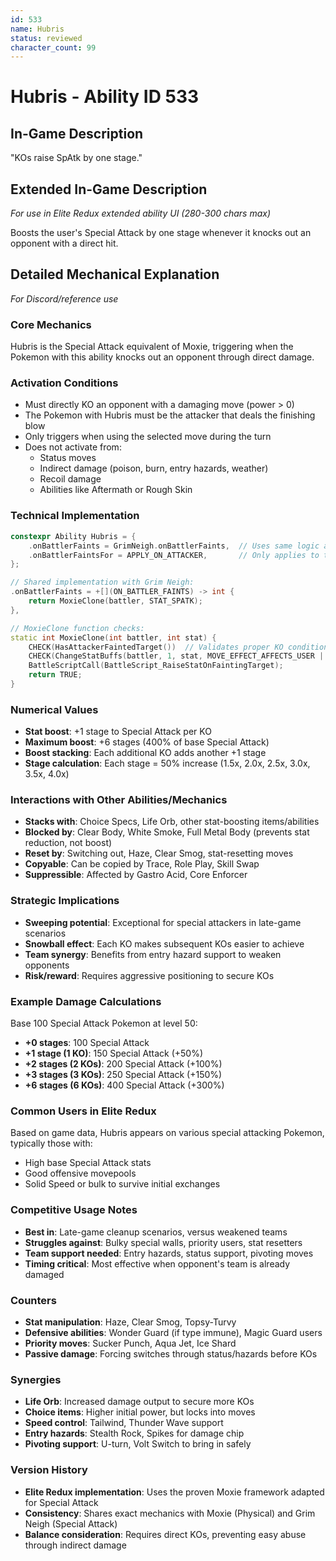 ```yaml
---
id: 533
name: Hubris
status: reviewed
character_count: 99
---
```


# Hubris - Ability ID 533

## In-Game Description
"KOs raise SpAtk by one stage."

## Extended In-Game Description
*For use in Elite Redux extended ability UI (280-300 chars max)*

Boosts the user's Special Attack by one stage whenever it knocks out an opponent with a direct hit.

## Detailed Mechanical Explanation
*For Discord/reference use*

### Core Mechanics
Hubris is the Special Attack equivalent of Moxie, triggering when the Pokemon with this ability knocks out an opponent through direct damage.

### Activation Conditions
- Must directly KO an opponent with a damaging move (power > 0)
- The Pokemon with Hubris must be the attacker that deals the finishing blow
- Only triggers when using the selected move during the turn
- Does not activate from:
  - Status moves
  - Indirect damage (poison, burn, entry hazards, weather)
  - Recoil damage
  - Abilities like Aftermath or Rough Skin

### Technical Implementation
```cpp
constexpr Ability Hubris = {
    .onBattlerFaints = GrimNeigh.onBattlerFaints,  // Uses same logic as Grim Neigh
    .onBattlerFaintsFor = APPLY_ON_ATTACKER,       // Only applies to the attacker
};

// Shared implementation with Grim Neigh:
.onBattlerFaints = +[](ON_BATTLER_FAINTS) -> int { 
    return MoxieClone(battler, STAT_SPATK); 
},

// MoxieClone function checks:
static int MoxieClone(int battler, int stat) {
    CHECK(HasAttackerFaintedTarget())  // Validates proper KO conditions
    CHECK(ChangeStatBuffs(battler, 1, stat, MOVE_EFFECT_AFFECTS_USER | STAT_BUFF_DONT_SET_BUFFERS, NULL))
    BattleScriptCall(BattleScript_RaiseStatOnFaintingTarget);
    return TRUE;
}
```

### Numerical Values
- **Stat boost**: +1 stage to Special Attack per KO
- **Maximum boost**: +6 stages (400% of base Special Attack)
- **Boost stacking**: Each additional KO adds another +1 stage
- **Stage calculation**: Each stage = 50% increase (1.5x, 2.0x, 2.5x, 3.0x, 3.5x, 4.0x)

### Interactions with Other Abilities/Mechanics
- **Stacks with**: Choice Specs, Life Orb, other stat-boosting items/abilities
- **Blocked by**: Clear Body, White Smoke, Full Metal Body (prevents stat reduction, not boost)
- **Reset by**: Switching out, Haze, Clear Smog, stat-resetting moves
- **Copyable**: Can be copied by Trace, Role Play, Skill Swap
- **Suppressible**: Affected by Gastro Acid, Core Enforcer

### Strategic Implications
- **Sweeping potential**: Exceptional for special attackers in late-game scenarios
- **Snowball effect**: Each KO makes subsequent KOs easier to achieve
- **Team synergy**: Benefits from entry hazard support to weaken opponents
- **Risk/reward**: Requires aggressive positioning to secure KOs

### Example Damage Calculations
Base 100 Special Attack Pokemon at level 50:
- **+0 stages**: 100 Special Attack
- **+1 stage (1 KO)**: 150 Special Attack (+50%)
- **+2 stages (2 KOs)**: 200 Special Attack (+100%)
- **+3 stages (3 KOs)**: 250 Special Attack (+150%)
- **+6 stages (6 KOs)**: 400 Special Attack (+300%)

### Common Users in Elite Redux
Based on game data, Hubris appears on various special attacking Pokemon, typically those with:
- High base Special Attack stats
- Good offensive movepools
- Solid Speed or bulk to survive initial exchanges

### Competitive Usage Notes
- **Best in**: Late-game cleanup scenarios, versus weakened teams
- **Struggles against**: Bulky special walls, priority users, stat resetters
- **Team support needed**: Entry hazards, status support, pivoting moves
- **Timing critical**: Most effective when opponent's team is already damaged

### Counters
- **Stat manipulation**: Haze, Clear Smog, Topsy-Turvy
- **Defensive abilities**: Wonder Guard (if type immune), Magic Guard users
- **Priority moves**: Sucker Punch, Aqua Jet, Ice Shard
- **Passive damage**: Forcing switches through status/hazards before KOs

### Synergies
- **Life Orb**: Increased damage output to secure more KOs
- **Choice items**: Higher initial power, but locks into moves
- **Speed control**: Tailwind, Thunder Wave support
- **Entry hazards**: Stealth Rock, Spikes for damage chip
- **Pivoting support**: U-turn, Volt Switch to bring in safely

### Version History
- **Elite Redux implementation**: Uses the proven Moxie framework adapted for Special Attack
- **Consistency**: Shares exact mechanics with Moxie (Physical) and Grim Neigh (Special Attack)
- **Balance consideration**: Requires direct KOs, preventing easy abuse through indirect damage